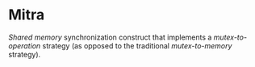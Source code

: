 # Mitra

*Shared memory* synchronization construct that implements a *mutex-to-operation* strategy (as opposed to the traditional *mutex-to-memory* strategy).
